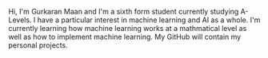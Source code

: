 Hi, I'm Gurkaran Maan and I'm a sixth form student currently studying A-Levels.
I have a particular interest in machine learning and AI as a whole.
I'm currently learning how machine learning works at a mathmatical level as well as how to implement machine learning.
My GitHub will contain my personal projects.

